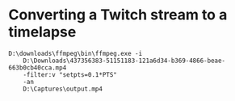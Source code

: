 # Converting a Twitch stream to a timelapse

```
D:\downloads\ffmpeg\bin\ffmpeg.exe -i
    D:\Downloads\437356383-51151183-121a6d34-b369-4866-beae-663b0cb40cca.mp4
    -filter:v "setpts=0.1*PTS"
    -an
    D:\Captures\output.mp4
```
